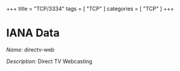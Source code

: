 +++
title = "TCP/3334"
tags = [ "TCP" ]
categories = [ "TCP" ]
+++

# IANA Data

_Name:_ directv-web

_Description:_ Direct TV Webcasting

